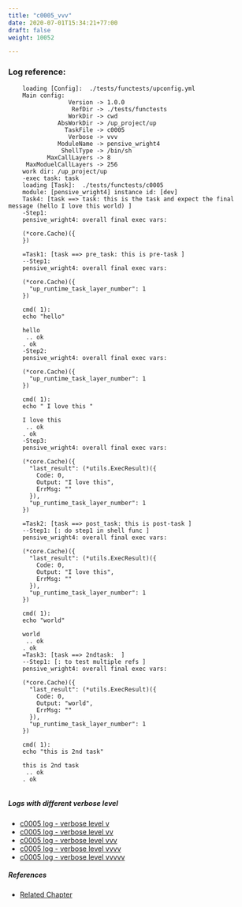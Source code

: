 ```yaml
---
title: "c0005_vvv"
date: 2020-07-01T15:34:21+77:00
draft: false
weight: 10052

---
```


### Log reference: <no value>

```
    loading [Config]:  ./tests/functests/upconfig.yml
    Main config:
                 Version -> 1.0.0
                  RefDir -> ./tests/functests
                 WorkDir -> cwd
              AbsWorkDir -> /up_project/up
                TaskFile -> c0005
                 Verbose -> vvv
              ModuleName -> pensive_wright4
               ShellType -> /bin/sh
           MaxCallLayers -> 8
     MaxModuelCallLayers -> 256
    work dir: /up_project/up
    -exec task: task
    loading [Task]:  ./tests/functests/c0005
    module: [pensive_wright4] instance id: [dev]
    Task4: [task ==> task: this is the task and expect the final message (hello I love this world) ]
    -Step1:
    pensive_wright4: overall final exec vars:
    
    (*core.Cache)({
    })
    
    =Task1: [task ==> pre_task: this is pre-task ]
    --Step1:
    pensive_wright4: overall final exec vars:
    
    (*core.Cache)({
      "up_runtime_task_layer_number": 1
    })
    
    cmd( 1):
    echo "hello"
    
    hello
     .. ok
    . ok
    -Step2:
    pensive_wright4: overall final exec vars:
    
    (*core.Cache)({
      "up_runtime_task_layer_number": 1
    })
    
    cmd( 1):
    echo " I love this "
    
    I love this
     .. ok
    . ok
    -Step3:
    pensive_wright4: overall final exec vars:
    
    (*core.Cache)({
      "last_result": (*utils.ExecResult)({
        Code: 0,
        Output: "I love this",
        ErrMsg: ""
      }),
      "up_runtime_task_layer_number": 1
    })
    
    =Task2: [task ==> post_task: this is post-task ]
    --Step1: [: do step1 in shell func ]
    pensive_wright4: overall final exec vars:
    
    (*core.Cache)({
      "last_result": (*utils.ExecResult)({
        Code: 0,
        Output: "I love this",
        ErrMsg: ""
      }),
      "up_runtime_task_layer_number": 1
    })
    
    cmd( 1):
    echo "world"
    
    world
     .. ok
    . ok
    =Task3: [task ==> 2ndtask:  ]
    --Step1: [: to test multiple refs ]
    pensive_wright4: overall final exec vars:
    
    (*core.Cache)({
      "last_result": (*utils.ExecResult)({
        Code: 0,
        Output: "world",
        ErrMsg: ""
      }),
      "up_runtime_task_layer_number": 1
    })
    
    cmd( 1):
    echo "this is 2nd task"
    
    this is 2nd task
     .. ok
    . ok
    
```

##### Logs with different verbose level
* [c0005 log - verbose level v](../../logs/c0005_v)
* [c0005 log - verbose level vv](../../logs/c0005_vv)
* [c0005 log - verbose level vvv](../../logs/c0005_vvv)
* [c0005 log - verbose level vvvv](../../logs/c0005_vvvv)
* [c0005 log - verbose level vvvvv](../../logs/c0005_vvvvv)

##### References
* [Related Chapter](../../quick-start/c0005)
